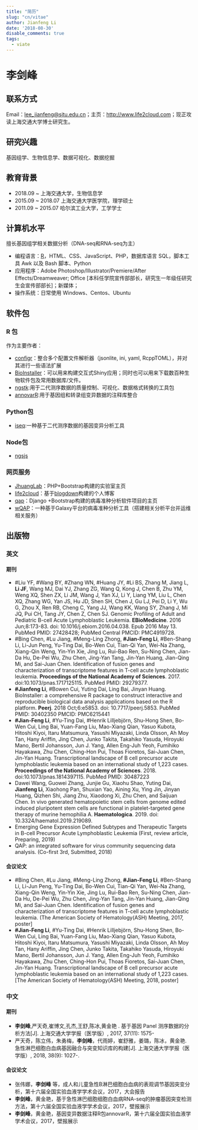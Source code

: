 ```yaml
---
title: "简历"
slug: "cn/vitae"
author: Jianfeng Li
date: '2018-08-30'
disable_comments: true
tags:
  - viate
---
```


# 李剑峰

## 联系方式

Email：lee_jianfeng@sjtu.edu.cn；主页：<http://www.life2cloud.com>；现正攻读上海交通大学博士研究生。

## 研究兴趣

基因组学、生物信息学、数据可视化、数据挖掘

## 教育背景

- 2018.09 ~   上海交通大学，生物信息学
- 2015.09 ~ 2018.07  上海交通大学医学院，理学硕士
- 2011.09 ~ 2015.07 哈尔滨工业大学，工学学士

## 计算机水平

擅长基因组学相关数据分析（DNA-seq和RNA-seq为主）

- 编程语言：[R](http://www.r-project.org/)，HTML、CSS、JavaScript、PHP，数据库语言 SQL，脚本工具 Awk 以及 Bash 脚本、Python
- 应用程序：Adobe Photoshop/Illustrator/Premiere/After Effects/Dreamweaver; Office [本科任学院宣传部部长，研究生一年级任研究生会宣传部部长]；新媒体；
- 操作系统：日常使用 Windows、Centos、Ubuntu

## 软件包

### R 包

作为主要作者：

- [configr](https://github.com/Miachol/configr)：整合多个配置文件解析器（jsonlite, ini, yaml, RcppTOML），并对其进行一些语法扩展
- [BioInstaller](https://github.com/JhuangLab/BioInstaller)：可以用来构建交互式Shiny应用；同时也可以用来下载数百种生物软件包及常用数据库/文件。
- [ngstk](https://github.com/JhuangLab/ngstk):用于二代测序数据的质量控制、可视化、数据格式转换的工具包
- [annovarR](https://github.com/JhuangLab/annovarR):用于基因组和转录组变异数据的注释库整合

### Python包

- [iseq](https://github.com/JhuangLab/iseq):一种基于二代测序数据的基因变异分析工具

### Node包

- [ngsjs](https://github.com/ngsjs/ngsjs)

### 网页服务

- [JhuangLab](http://bioinfo.rjh.com.cn/labs/jhuang/index.php)：PHP+Bootstrap构建的实验室主页
- [life2cloud](https://life2cloud.com/)：基于[blogdown](https://github.com/rstudio/blogdown)构建的个人博客
- [qap](http://bioinfo.rjh.com.cn/labs/jhuang/tools/qap/)：Django +Bootstrap构建的病毒准种分析软件项目的主页
- [wQAP](http://bioinfo.rjh.com.cn/labs/jhuang/tools/qap/wqap)：一种基于Galaxy平台的病毒准种分析工具（搭建相关分析平台并运维相关服务）

## 出版物

### 英文

#### 期刊

- #Liu YF, #Wang BY, #Zhang WN, #Huang JY, #Li BS, Zhang M, Jiang L, **Li JF**, Wang MJ, Dai YJ, Zhang ZG, Wang Q, Kong J, Chen B, Zhu YM, Weng XQ, Shen ZX, Li JM, Wang J, Yan XJ, Li Y, Liang YM, Liu L, Chen XQ, Zhang WG, Yan JS, Hu JD, Shen SH, Chen J, Gu LJ, Pei D, Li Y, Wu G, Zhou X, Ren RB, Cheng C, Yang JJ, Wang KK, Wang SY, Zhang J, Mi JQ, Pui CH, Tang JY, Chen Z, Chen SJ. Genomic Profiling of Adult and Pediatric B-cell Acute Lymphoblastic Leukemia. **EBioMedicine**. 2016 Jun;8:173-83. doi: 10.1016/j.ebiom.2016.04.038. Epub 2016 May 13. PubMed PMID: 27428428; PubMed Central PMCID: PMC4919728.
- #Bing Chen, #Lu Jiang, #Meng-Ling Zhong, **#Jian-Feng Li**, #Ben-Shang Li, Li-Jun Peng, Yu-Ting Dai, Bo-Wen Cui, Tian-Qi Yan, Wei-Na Zhang, Xiang-Qin Weng, Yin-Yin Xie, Jing Lu, Rui-Bao Ren, Su-Ning Chen, Jian-Da Hu, De-Pei Wu, Zhu Chen, Jing-Yan Tang, Jin-Yan Huang, Jian-Qing Mi, and Sai-Juan Chen. Identification of fusion genes and characterization of transcriptome features in T-cell acute lymphoblastic leukemia. **Proceedings of the National Academy of Sciences**. 2017. doi:10.1073/pnas.1717125115. PubMed PMID: 29279377.
- **#Jianfeng Li**, #Bowen Cui, Yuting Dai, Ling Bai, Jinyan Huang. BioInstaller: a comprehensive R package to construct interactive and reproducible biological data analysis applications based on the R platform. **Peerj**. 2018 Oct;6:e5853. doi: 10.7717/peerj.5853. PubMed PMID: 30402350 PMCID: PMC6215441
- **#Jian-Feng Li**, #Yu-Ting Dai, #Henrik Lilljebjörn, Shu-Hong Shen, Bo-Wen Cui, Ling Bai, Yuan-Fang Liu, Mao-Xiang Qian, Yasuo Kubota, Hitoshi Kiyoi, Itaru Matsumura, Yasushi Miyazaki, Linda Olsson, Ah Moy Tan, Hany Ariffin, Jing Chen, Junko Takita, Takahiko Yasuda, Hiroyuki Mano, Bertil Johansson, Jun J. Yang, Allen Eng-Juh Yeoh, Fumihiko Hayakawa, Zhu Chen, Ching-Hon Pui, Thoas Fioretos, Sai-Juan Chen, Jin-Yan Huang. Transcriptional landscape of B cell precursor acute lymphoblastic leukemia based on an international study of 1,223 cases. **Proceedings of the National Academy of Sciences**. 2018. doi:10.1073/pnas.1814397115. PubMed PMID: 30487223
- Dawei Wang, Guowei Zhang, Junjie Gu, Xiaohu Shao, Yuting Dai, **Jianfeng Li**, Xiaohong Pan, Shuxian Yao, Aining Xu, Ying Jin, Jinyan Huang, Qizhen Shi, Jiang Zhu, Xiaodong Xi, Zhu Chen, and Saijuan Chen. In vivo generated hematopoietic stem cells from genome edited induced pluripotent stem cells are functional in platelet-targeted gene therapy of murine hemophilia A. **Haematologica**. 2019. doi: 10.3324/haematol.2019.219089.
- Emerging Gene Expression Defined Subtypes and Therapeutic Targets in B-cell Precursor Acute Lymphoblastic Leukemia (First, review article, Preparing, 2019)
- QAP: an integrated software for virus community sequencing data analysis. (Co-first 3rd, Submitted, 2018)

#### 会议论文

- #Bing Chen, #Lu Jiang, #Meng-Ling Zhong, **#Jian-Feng Li**, #Ben-Shang Li, Li-Jun Peng, Yu-Ting Dai, Bo-Wen Cui, Tian-Qi Yan, Wei-Na Zhang, Xiang-Qin Weng, Yin-Yin Xie, Jing Lu, Rui-Bao Ren, Su-Ning Chen, Jian-Da Hu, De-Pei Wu, Zhu Chen, Jing-Yan Tang, Jin-Yan Huang, Jian-Qing Mi, and Sai-Juan Chen. Identification of fusion genes and characterization of transcriptome features in T-cell acute lymphoblastic leukemia. (The American Society of Hematology(ASH) Meeting, 2017, poster]
- **#Jian-Feng Li**, #Yu-Ting Dai, #Henrik Lilljebjörn, Shu-Hong Shen, Bo-Wen Cui, Ling Bai, Yuan-Fang Liu, Mao-Xiang Qian, Yasuo Kubota, Hitoshi Kiyoi, Itaru Matsumura, Yasushi Miyazaki, Linda Olsson, Ah Moy Tan, Hany Ariffin, Jing Chen, Junko Takita, Takahiko Yasuda, Hiroyuki Mano, Bertil Johansson, Jun J. Yang, Allen Eng-Juh Yeoh, Fumihiko Hayakawa, Zhu Chen, Ching-Hon Pui, Thoas Fioretos, Sai-Juan Chen, Jin-Yan Huang. Transcriptional landscape of B cell precursor acute lymphoblastic leukemia based on an international study of 1,223 cases. [The American Society of Hematology(ASH) Meeting, 2018, poster]

### 中文

#### 期刊

- **李剑峰**,严天奇,崔博文,孔杰,王舒,陈冰,黄金艳 . 基于基因 Panel 测序数据的分析方法[J]. 上海交通大学学报（医学版）, 2017, 37(11): 1575-
- 严天奇，陈立伟，朱勇梅，**李剑峰**，代雨婷，崔舒雅，姜璐，陈冰，黄金艳. 急性淋巴细胞白血病基因融合与突变知识库的构建[J]. 上海交通大学学报（医学版）, 2018, 38(9): 1027-.

#### 会议论文

- 张伟娜，**李剑峰** 等，成人和儿童急性B淋巴细胞白血病的表观调节基因突变分析，第十六届全国实验血液学学术会议，2017，大会报告
- **李剑峰**，黄金艳，基于急性淋巴细胞细胞白血病RNA-seq的肿瘤基因突变检测方法，第十六届全国实验血液学学术会议，2017，壁报展示
- **李剑峰**，黄金艳，基因变异数据注释R包annovarR，第十六届全国实验血液学学术会议，2017，壁报展示
